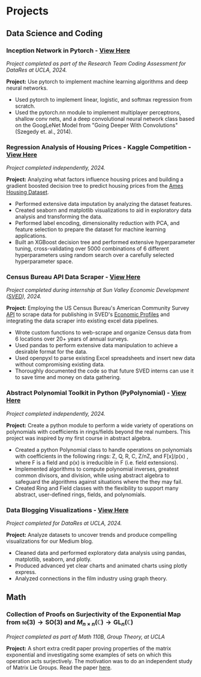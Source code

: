 # Projects

## Data Science and Coding

### Inception Network in Pytorch - [View Here](https://github.com/larsenbier/DataRes-Research-Team-Coding-Assessment---Inception-Net)

*Project completed as part of the Research Team Coding Assessment for DataRes at UCLA, 2024.*

**Project:** Use pytorch to implement machine learning algorithms and deep neural networks.

* Used pytorch to implement linear, logistic, and softmax regression from scratch.
* Used the pytorch.nn module to implement multiplayer perceptrons, shallow conv nets, and a deep convolutional neural network class based on the GoogLeNet Model from "Going Deeper With Convolutions" (Szegedy et. al., 2014).

### Regression Analysis of Housing Prices - Kaggle Competition - [View Here](https://github.com/larsenbier/Regression-Analysis-of-Housing-Prices---Kaggle-Competition)

*Project completed independently, 2024.*

**Project:** Analyzing what factors influence housing prices and building a gradient boosted decision tree to predict housing prices from the [Ames Housing Dataset](https://www.kaggle.com/datasets/shashanknecrothapa/ames-housing-dataset).

* Performed extensive data imputation by analyzing the dataset features.
* Created seaborn and matplotlib visualizations to aid in exploratory data analysis and transforming the data.
* Performed label encoding, dimensionality reduction with PCA, and feature selection to prepare the dataset for machine learning applications.
* Built an XGBoost decision tree and performed extensive hyperparameter tuning, cross-validating over 5000 combinations of 6 different hyperparameters using random search over a carefully selected hyperparameter space.

### Census Bureau API Data Scraper - [View Here](https://github.com/larsenbier/SVED-Census-Data-Scraper)

*Project completed during internship at Sun Valley Economic Development ([SVED](https://sunvalleyeconomy.com/)), 2024.*

**Project:** Employing the US Census Bureau's American Community Survey [API](https://www.census.gov/data/developers/data-sets/acs-5year.html) to scrape data for publishing in SVED's [Economic Profiles](https://sunvalleyeconomy.com/profiles/#2022) and integrating the data scraper into existing excel data pipelines.

* Wrote custom functions to web-scrape and organize Census data from 6 locations over 20+ years of annual surveys.
* Used pandas to perform extensive data manipulation to achieve a desirable format for the data.
* Used openpyxl to parse existing Excel spreadsheets and insert new data without compromising existing data.
* Thoroughly documented the code so that future SVED interns can use it to save time and money on data gathering.

### Abstract Polynomial Toolkit in Python (PyPolynomial) - [View Here](https://github.com/larsenbier/PyPolynomials)

*Project completed independently, 2024.*

**Project:** Create a python module to perform a wide variety of operations on polynomials with coefficients in rings/fields beyond the real numbers. This project was inspired by my first course in abstract algebra.

* Created a python Polynomial class to handle operations on polynomials with coefficients in the following rings: Z, Q, R, C, Z/nZ, and F[x]/p(x) , where F is a field and p(x) is irreducible in F (i.e. field extensions).
* Implemented algorithms to compute polynomial inverses, greatest common divisors, and division, while using abstract algebra to safeguard the algorithms against situations where the they may fail.
* Created Ring and Field classes with the flexibility to support many abstract, user-defined rings, fields, and polynomials.

### Data Blogging Visualizations - [View Here](https://github.com/larsenbier/DataRes-2023-24-Blog-Notebooks/blob/main/README.md)

*Project completed for DataRes at UCLA, 2024.*

**Project:** Analyze datasets to uncover trends and produce compelling visualizations for our Medium blog.

* Cleaned data and performed exploratory data analysis using pandas, matplotlib, seaborn, and plotly.
* Produced advanced yet clear charts and animated charts using plotly express.
* Analyzed connections in the film industry using graph theory.

## Math

### Collection of Proofs on Surjectivity of the Exponential Map from $\mathfrak{so}(3)\rightarrow\text{SO}(3)$ and $M_{n\times n}(\mathbb{C})\rightarrow\text{GL}_n(\mathbb{C})$

*Project completed as part of Math 110B, Group Theory, at UCLA*

**Project:** A short extra credit paper proving properties of the matrix exponential and investigating some examples of sets on which this operation acts surjectively. The motivation was to do an independent study of Matrix Lie Groups. Read the paper [here](./Cases_of_Surjectivity_of_the_Matrix_Exponential__MATH_110B_Paper.pdf).
